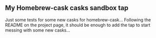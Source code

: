 ## My Homebrew-cask casks sandbox tap

Just some tests for some new casks for homebrew-cask... Following the README on the project page, it should be enough to add the tap to start messing with some new casks...